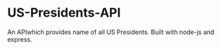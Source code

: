 # US-Presidents-API
An APIwhich provides name of all US Presidents. Built with node-js and express.
